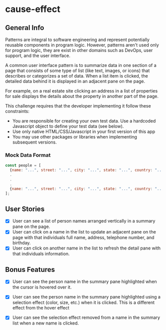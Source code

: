 # cause-effect

## General Info
Patterns are integral to software engineering and represent potentially reusable components in program logic. However, patterns aren't used only for program logic, they are exist in other domains such as DevOps, user support, and the user interface.

A common user interface pattern is to summarize data in one section of a page that consists of some type of list (like text, images, or icons) that describes or categorizes a set of data. When a list item is clicked, the detailed data behind it is displayed in an adjacent pane on the page.

For example, on a real estate site clicking an address in a list of properties for sale displays the details about the property in another part of the page.

This challenge requires that the developer implementing it follow these constraints:

* You are responsible for creating your own test data. Use a hardcoded Javascript object to define your test data (see below).
* Use only native HTML/CSS/Javascript in your first version of this app
* You may use other packages or libraries when implementing subsequent versions.

### Mock Data Format

```javascript
const people = [
  {name: "...", street: "...", city: "...", state: "...", country: "...", telephone: "...", birthday: "..."},
  .
  .
  .
  {name: "...", street: "...", city: "...", state: "...", country: "...", telephone: "...", birthday: "..."}
];
```

## User Stories

* [x] User can see a list of person names arranged vertically in a summary pane on the page.
* [x] User can click on a name in the list to update an adjacent pane on the page with that individuals full name, address, telephone number, and birthday.
* [x] User can click on another name in the list to refresh the detail pane with that individuals information.

## Bonus Features

* [x] User can see the person name in the summary pane highlighted when the cursor is hovered over it.
* [x] User can see the person name in the summary pane highlighted using a selection effect (color, size, etc.) when it is clicked. This is a different effect from the hover effect
* [x] User can see the selection effect removed from a name in the summary list when a new name is clicked.

